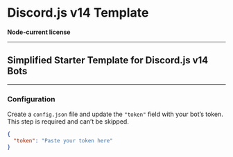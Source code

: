 # Discord.js v14 Template  
**Node-current license**

---

## Simplified Starter Template for Discord.js v14 Bots

---

### Configuration

Create a `config.json` file and update the `"token"` field with your bot’s token.  
This step is required and can’t be skipped.

```json
{
  "token": "Paste your token here"
}
